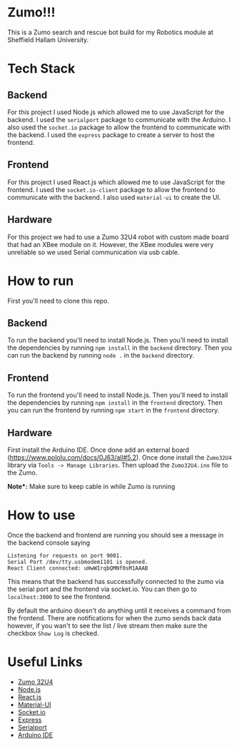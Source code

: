 # Zumo!!!


This is a Zumo search and rescue bot build for my Robotics module at Sheffield Hallam University.

# Tech Stack

## Backend

For this project I used Node.js which allowed me to use JavaScript for the backend. I used the `serialport` package to communicate with the Arduino. I also used the `socket.io` package to allow the frontend to communicate with the backend. I used the `express` package to create a server to host the frontend.

## Frontend

For this project I used React.js which allowed me to use JavaScript for the frontend. I used the `socket.io-client` package to allow the frontend to communicate with the backend. I also used `material-ui` to create the UI.

## Hardware

For this project we had to use a Zumo 32U4 robot with custom made board that had an XBee module on it. However, the XBee modules were very unreliable so we used Serial communication via usb cable.

# How to run

First you'll need to clone this repo. 

## Backend

To run the backend you'll need to install Node.js. Then you'll need to install the dependencies by running `npm install` in the `backend` directory. Then you can run the backend by running `node .` in the `backend` directory.

## Frontend

To run the frontend you'll need to install Node.js. Then you'll need to install the dependencies by running `npm install` in the `frontend` directory. Then you can run the frontend by running `npm start` in the `frontend` directory.

## Hardware

First install the Arduino IDE. Once done add an external board (https://www.pololu.com/docs/0J63/all#5.2). Once done install the `Zumo32U4` library via `Tools -> Manage Libraries`. Then upload the `Zumo32U4.ino` file to the Zumo.

<b>Note*:</b> Make sure to keep cable in while Zumo is running


# How to use

Once the backend and frontend are running you should see a message in the backend console saying 
```
Listening for requests on port 9001.
Serial Port /dev/tty.usbmodem1101 is opened.
React Client connected: uHwWIrqbQMNf0sM1AAAB
```

This means that the backend has successfully connected to the zumo via the serial port and the frontend via socket.io. You can then go to `localhost:3000` to see the frontend. 

By default the arduino doesn't do anything until it receives a command from the frontend. There are notifications for when the zumo sends back data however, if you wan't to see the list / live stream then make sure the checkbox `Show Log` is checked.

# Useful Links

- [Zumo 32U4](https://www.pololu.com/product/3126)
- [Node.js](https://nodejs.org/en/)
- [React.js](https://reactjs.org/)
- [Material-UI](https://material-ui.com/)
- [Socket.io](https://socket.io/)
- [Express](https://expressjs.com/)
- [Serialport](https://serialport.io/)
- [Arduino IDE](https://www.arduino.cc/en/software)